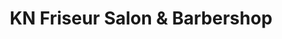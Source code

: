 ---
title: "KN Friseur Salon & Barbershop"
url: /anroechte/kn-friseur-salon-und-barbershop/
shop: Friseur
---